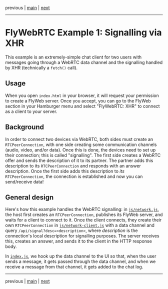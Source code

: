 previous | [main](../../README.md) | [next](../02_websocket)

---

# FlyWebRTC Example 1: Signalling via XHR

This example is an extremely-simple chat client for two users with messages
going through a WebRTC data channel and the signalling handled by XHR
(technically a `fetch()` call).

## Usage

When you open `index.html` in your browser, it will request your permission to
create a FlyWeb server. Once you accept, you can go to the FlyWeb section in
your Hamburger menu and select "FlyWebRTC: XHR" to connect as a client to your
server.

## Background

In order to connect two devices via WebRTC, both sides must create an
`RTCPeerConnection`, with one side creating some communication channels (audio,
video, and/or data). Once this is done, the devices need to set up their
connection; this is called "signalling". The first side creates a WebRTC offer
and sends the description of it to its partner. The partner adds this
description to its `RTCPeerConnection` and responds with an answer description.
Once the first side adds this description to *its* `RTCPeerConnection`, the
connection is established and now you can send/receive data!

## General design

Here's how this example handles the WebRTC signalling: in
[`js/network.js`](js/network.js), the host first creates an `RTCPeerConnection`,
publishes its FlyWeb server, and waits for a client to connect to it. Once the
client connects, they create their own `RTCPeerConnection` in
[`js/network-client.js`](js/network-client.js) with a data channel and query
`/api/signal?desc=<description>`, where *description* is the connection's local
description for signalling purposes. The server receives this, creates an
answer, and sends it to the client in the HTTP response body.

In [`index.js`](index.js), we hook up the data channel to the UI so that, when
the user sends a message, it gets passed through the data channel, and when we
receive a message from that channel, it gets added to the chat log.

---

previous | [main](../../README.md) | [next](../02_websocket)
